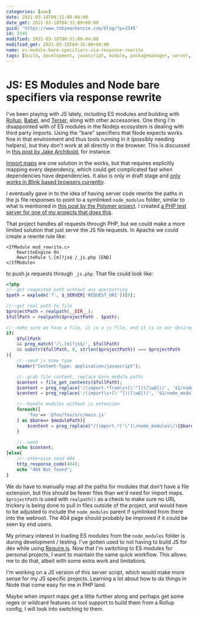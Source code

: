 ```yaml
---
categories: [www]
date: 2021-03-18T00:31:09-04:00
date_gmt: 2021-03-18T04:31:09+00:00
guid: 'https://www.tobymackenzie.com/blog/?p=3345'
id: 3345
modified: 2021-03-18T00:31:09-04:00
modified_gmt: 2021-03-18T04:31:09+00:00
name: es-module-bare-specifiers-via-response-rewrite
tags: [build, development, javascript, module, packagemanager, server, web]
---
```


JS: ES Modules and Node bare specifiers via response rewrite
============================================================

I've been playing with JS lately, including ES modules and building with [Rollup](https://rollupjs.org/), [Babel](https://babeljs.io/), and [Terser](https://terser.org/), along with other accessories.  One thing I'm disappointed with of ES modules in the Nodejs ecosystem is dealing with third party imports.  Using the "bare" specifiers that Node expects works fine in that environment and thus tools running in it (possibly needing helpers), but they don't work at all directly in the browser.  This is discussed in [this post by Jake Archibold](https://jakearchibald.com/2017/es-modules-in-browsers/#bare-import-specifiers-arent-currently-supported), for instance.

[Import maps](https://wicg.github.io/import-maps/) are one solution in the works, but that requires explicitly mapping every dependency, which could get complicated fast when dependencies have dependencies.  It also is only in draft stage and [only works in Blink based browsers currently](https://caniuse.com/?search=importmap).

I eventually gave in to the idea of having server code rewrite the paths in the js file responses to point to a symlinked `node_modules` folder, similar to what is mentioned in [this post by the Polymer project](https://www.polymer-project.org/blog/2018-02-26-3.0-preview-paths-and-names).  I created [a PHP test server for one of my projects that does this](https://github.com/tobymackenzie/spaify.web/blob/9bb450f897c22d0b19d51ea055b0c6666503170b/tests/_inc.php#L3-L75).

<!--more-->

That project handles all requests through PHP, but we could make a more limited solution that just serve the JS file requests.  In Apache we could create a rewrite rule like:

```
<IfModule mod_rewrite.c>
	RewriteEngine On
	RewriteRule \.[m]?js$ /_js.php [END]
</IfModule>
```

to push js requests through `_js.php`.  That file could look like:

``` php
<?php
//--get requested path without any querystring
$path = explode('?', $_SERVER['REQUEST_URI'])[0];

//--get real path to file
$projectPath = realpath(__DIR__);
$fullPath = realpath($projectPath . $path);

//--make sure we have a file, it is a js file, and it is in our desired root
if(
	$fullPath
	&& preg_match('/\.[m]?js$/', $fullPath)
	&& substr($fullPath, 0, strlen($projectPath)) === $projectPath
){
	//--send js mime type
	header("Content-Type: application/javascript");

	//--grab file content, replace bare module paths
	$content = file_get_contents($fullPath);
	$content = preg_replace('/(import.*from\s+[\'"])([\w@])/', '$1/node_modules/$2', $content);
	$content = preg_replace('/(import\s+[\'"])([\w@])/', '$1/node_modules/$2', $content);

	//--handle modules without js extension
	foreach([
		'foo'=> '@foo/foo/src/main.js'
	] as $bare=> $modulePath){
		$content = preg_replace("/(import.*['\"]\/node_modules\/){$bare}(['\"])/", "\$1{$modulePath}\$2", $content);
	}

	//--send
	echo $content;
}else{
	//--otherwise send 404
	http_response_code(404);
	echo "404 Not found";
}
```

We do have to manually map all the paths for modules that don't have a file extension, but this should be fewer files than we'd need for import maps.  `$projectPath` is used with `realpath()` as a check to make sure no URL trickery is being done to pull in files outside of the project, and would have to be adjusted to include the `node_modules` parent if symlinked from there into the webroot.  The 404 page should probably be improved if it could be seen by end users.

My primary interest in loading ES modules from the `node_modules` folder is during development / testing.  I've gotten used to not having to build JS for dev while using [Require.js](https://requirejs.org/).  Now that I'm switching to ES modules for personal projects, I want to maintain the same quick workflow.  This allows me to do that, albeit with some extra work and limitations.

I'm working on a JS version of this server script, which would make more sense for my JS specific projects.  Learning a lot about how to do things in Node that come easy for me in PHP land.

Maybe when import maps get a little further along and perhaps get some regex or wildcard features or tool support to build them from a Rollup config, I will look into switching to them.
